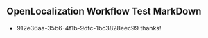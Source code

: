 ## OpenLocalization Workflow Test MarkDown
* 912e36aa-35b6-4f1b-9dfc-1bc3828eec99 thanks!

<!--HONumber=Aug16_HO3-->


